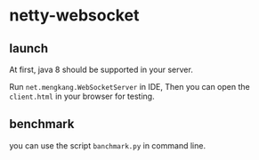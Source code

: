 # netty-websocket

## launch

At first, java 8 should be supported in your server.

Run `net.mengkang.WebSocketServer` in IDE, Then you can open the `client.html` in your browser for testing.

## benchmark

you can use the script `banchmark.py` in command line.
